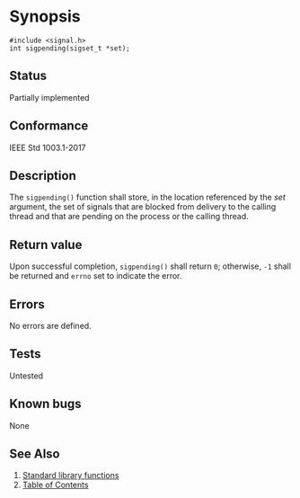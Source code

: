 # Synopsis 
`#include <signal.h>`</br>
` int sigpending(sigset_t *set); `</br>

## Status
Partially implemented
## Conformance
IEEE Std 1003.1-2017
## Description


The `sigpending()` function shall store, in the location referenced by the _set_ argument, the set of signals that are
blocked from delivery to the calling thread and that are pending on the process or the calling thread.


## Return value


Upon successful completion, `sigpending()` shall return `0`; otherwise, `-1` shall be returned and `errno` set to indicate
the error.


## Errors


No errors are defined.


## Tests

Untested

## Known bugs

None

## See Also 
1. [Standard library functions](../README.md)
2. [Table of Contents](../../../README.md)
